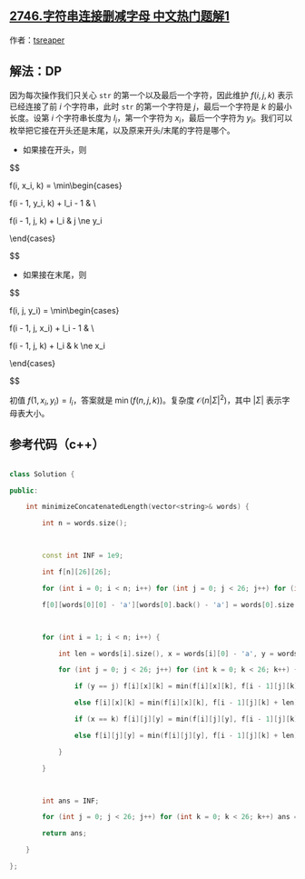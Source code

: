 ## [2746.字符串连接删减字母 中文热门题解1](https://leetcode.cn/problems/decremental-string-concatenation/solutions/100000/dp-by-tsreaper-jstt)

作者：[tsreaper](https://leetcode.cn/u/tsreaper)

## 解法：DP

因为每次操作我们只关心 `str` 的第一个以及最后一个字符，因此维护 $f(i, j, k)$ 表示已经连接了前 $i$ 个字符串，此时 `str` 的第一个字符是 $j$，最后一个字符是 $k$ 的最小长度。设第 $i$ 个字符串长度为 $l_i$，第一个字符为 $x_i$，最后一个字符为 $y_i$。我们可以枚举把它接在开头还是末尾，以及原来开头/末尾的字符是哪个。

* 如果接在开头，则

$$
f(i, x_i, k) = \min\begin{cases}
f(i - 1, y_i, k) + l_i - 1 & \\
f(i - 1, j, k) + l_i & j \ne y_i
\end{cases}
$$

* 如果接在末尾，则

$$
f(i, j, y_i) = \min\begin{cases}
f(i - 1, j, x_i) + l_i - 1 & \\
f(i - 1, j, k) + l_i & k \ne x_i
\end{cases}
$$

初值 $f(1, x_i, y_i) = l_i$，答案就是 $\min (f(n, j, k))$。复杂度 $\mathcal{O}(n|\Sigma|^2)$，其中 $|\Sigma|$ 表示字母表大小。

## 参考代码（c++）
```c++
class Solution {
public:
    int minimizeConcatenatedLength(vector<string>& words) {
        int n = words.size();

        const int INF = 1e9;
        int f[n][26][26];
        for (int i = 0; i < n; i++) for (int j = 0; j < 26; j++) for (int k = 0; k < 26; k++) f[i][j][k] = INF;
        f[0][words[0][0] - 'a'][words[0].back() - 'a'] = words[0].size();

        for (int i = 1; i < n; i++) {
            int len = words[i].size(), x = words[i][0] - 'a', y = words[i].back() - 'a';
            for (int j = 0; j < 26; j++) for (int k = 0; k < 26; k++) {
                if (y == j) f[i][x][k] = min(f[i][x][k], f[i - 1][j][k] + len - 1);
                else f[i][x][k] = min(f[i][x][k], f[i - 1][j][k] + len);
                if (x == k) f[i][j][y] = min(f[i][j][y], f[i - 1][j][k] + len - 1);
                else f[i][j][y] = min(f[i][j][y], f[i - 1][j][k] + len);
            }
        }

        int ans = INF;
        for (int j = 0; j < 26; j++) for (int k = 0; k < 26; k++) ans = min(ans, f[n - 1][j][k]);
        return ans;
    }
};
```